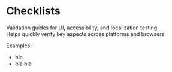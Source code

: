 # Checklists

Validation guides for UI, accessibility, and localization testing.  
Helps quickly verify key aspects across platforms and browsers.

Examples:
- bla
- bla bla
